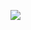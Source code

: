 <p align="left">
  <img src="https://api.boot.dev/v1/users/public/1ec21386-b4ae-4f36-93bd-d4caecf883b0/thumbnail" >
</p>
